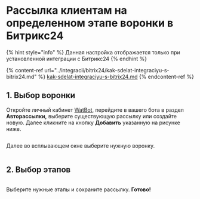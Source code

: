 # Рассылка клиентам на определенном этапе воронки в Битрикс24

{% hint style="info" %}
Данная настройка отображается только при установленной интеграции с Битрикс24
{% endhint %}

{% content-ref url="../integracii/bitrix24/kak-sdelat-integraciyu-s-bitrix24.md" %}
[kak-sdelat-integraciyu-s-bitrix24.md](../integracii/bitrix24/kak-sdelat-integraciyu-s-bitrix24.md)
{% endcontent-ref %}

## 1. Выбор воронки

Откройте личный кабинет [WatBot](https://watbot.ru), перейдите в вашего бота в раздел **Авторассылки,** выберите существующую рассылку или создайте новую. Далее кликните на кнопку **Добавить** указанную на рисунке ниже.

<figure><img src="../../.gitbook/assets/image (45).png" alt=""><figcaption></figcaption></figure>

&#x20;Далее во всплывающем окне выберите нужную воронку.

<figure><img src="../../.gitbook/assets/image (55).png" alt=""><figcaption></figcaption></figure>

## 2. Выбор этапов

<figure><img src="../../.gitbook/assets/image (54).png" alt=""><figcaption></figcaption></figure>

Выберите нужные этапы и сохраните рассылку. **Готово!**
